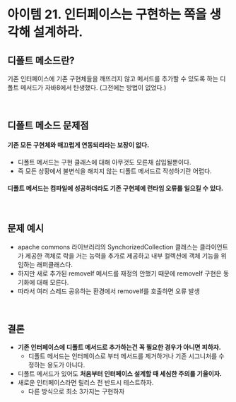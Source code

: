 # 아이템 21. 인터페이스는 구현하는 쪽을 생각해 설계하라.

## 디폴트 메소드란?

기존 인터페이스에 기존 구현체들을 깨뜨리지 않고 메서드를 추가할 수 있도록 하는 디폴트 메서드가 자바8에서 탄생했다. (그전에는 방법이 없었다.)

<br/>

## 디폴트 메소드 문제점

#### 기존 모든 구현체와 매끄럽게 연동되리라는 보장이 없다.
- 디폴트 메서드는 구현 클래스에 대해 아무것도 모른채 삽입될뿐이다.
- 즉 모든 상황에서 불변식을 해치지 않는 디폴트 메서드르 작성하기란 어렵다.


#### 디폴트 메서드는 컴파일에 성공하더라도 기존 구현체에 런타임 오류를 일으킬 수 있다.

<br/>

## 문제  예시

- apache commons 라이브러리의 SynchorizedCollection 클래스는 클라이언트가 제공한 객체로 락을 거는 능력을 추가로 제공하고 내부 컬렉션에 객체 기능을 위임하는 래퍼클래스다.
- 하지만 새로 추가된 removeIf 메서드를 재정의 안했기 때문에 removeIf 구현은 동기화에 대해 모른다.
- 따라서 여러 스레드 공유하는 환경에서 removeIf를 호출하면 오류 발생

<br/>

## 결론

- __기존 인터페이스에 디폴트 메서드로 추가하는건 꼭 필요한 경우가 아니면 피하자.__
  - 디폴트 메서드는 인터페이스로 부터 메서드를 제거하거나 기존 시그니처를 수정하는 용도가 아니다.
- 디폴트 메서드가 있어도 __처음부터 인터페이스 설계할 때 세심한 주의를 기울이자.__
- 새로운 인터페이스라면 릴리스 전 반드시 테스트하자.
  - 다른 방식으로 최소 3가지는 구현하자
